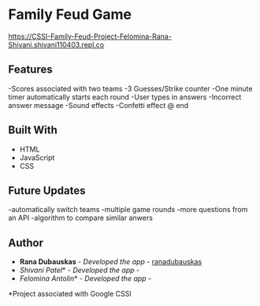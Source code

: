# Family Feud Game

https://CSSI-Family-Feud-Project-Felomina-Rana-Shivani.shivani110403.repl.co 


## Features
-Scores associated with two teams
-3 Guesses/Strike counter
-One minute timer automatically starts each round
-User types in answers
-Incorrect answer message
-Sound effects
-Confetti effect @ end 

## Built With

- HTML
- JavaScript
- CSS

## Future Updates
-automatically switch teams
-multiple game rounds
-more questions from an API
-algorithm to compare similar anwers 

## Author
  - **Rana Dubauskas** - *Developed the app* -
    [ranadubauskas](https://github.com/ranadubauskas)
  - *Shivani Patel** - *Developed the app* -
  - *Felomina Antolin** - *Developed the app* -
  
*Project associated with Google CSSI 
